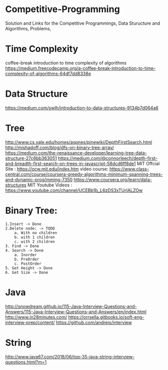# Competitive-Programming
Solution and Links for the Competitive Programmings, Data Sturucture and Algorithms, Problems,
# Time Complexity 
coffee-break introduction to time complexity of algorithms
https://medium.freecodecamp.org/a-coffee-break-introduction-to-time-complexity-of-algorithms-64df7dd8338e

# Data Structure
https://medium.com/swlh/introduction-to-data-structures-9134b7d064a6

# Tree

http://www.cs.yale.edu/homes/aspnes/pinewiki/DepthFirstSearch.html
http://mishadoff.com/blog/dfs-on-binary-tree-array/
https://medium.com/the-renaissance-developer/learning-tree-data-structure-27c6bb363051
https://medium.com/@connorleech/depth-first-and-breadth-first-search-on-trees-in-javascript-58dcd6ff8de1
MIT Offcial Site : https://ocw.mit.edu/index.htm
video course:
https://www.class-central.com/course/coursera-greedy-algorithms-minimum-spanning-trees-and-dynamic-prog/mming-7350
https://www.coursera.org/learn/data-structures
MIT Youtube Videos : https://www.youtube.com/channel/UCEBb1b_L6zDS3xTUrIALZOw

# Binary Tree:

	1.Insert -> Done
	2.Delete node: -> TODO
		a. With no children
		b. with 1 children
		c. with 2 children
	3. Find -> Done
	4. Search -> Done
		a. Inorder
		b. PreOrder
		c. PostOrder
	5. Get Height -> Done
	6. Get Size -> Done
	


# Java
http://snowdream.github.io/115-Java-Interview-Questions-and-Answers/115-Java-Interview-Questions-and-Answers/en/index.html
http://www.in28minutes.com/ 
https://orrsella.gitbooks.io/soft-eng-interview-prep/content/
https://github.com/andreis/interview

# String
http://www.java67.com/2018/06/top-35-java-string-interview-questions.html?m=1



